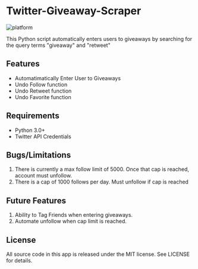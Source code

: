 # Twitter-Giveaway-Scraper


![platform](https://img.shields.io/badge/platform-python-brightgreen.svg)

This Python script automatically enters users to giveaways by searching for the query terms "giveaway" and "retweet"

## Features
- Automatimatically Enter User to Giveaways
- Undo Follow function
- Undo Retweet function
- Undo Favorite function

## Requirements
- Python 3.0+
- Twitter API Credentials

## Bugs/Limitations
1. There is currently a max follow limit of 5000. Once that cap is reached, account must unfollow.
2. There is a cap of 1000 follows per day. Must unfollow if cap is reached

## Future Features
1. Ability to Tag Friends when entering giveaways.
2. Automate unfollow when cap limit is reached.

## License

All source code in this app is released under the MIT license. See LICENSE for details. 
